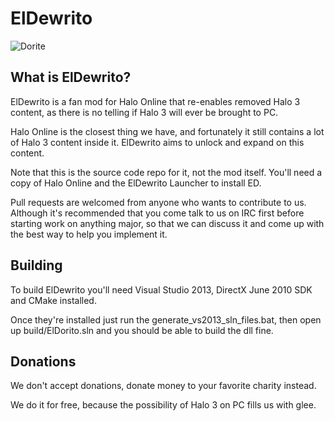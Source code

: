# ElDewrito
![Dorite](http://media.tumblr.com/443e39ef17d62ccbc6e0f7a74c8fa431/tumblr_inline_neor2pzD3j1qb9x1g.gif)

## What is ElDewrito?
ElDewrito is a fan mod for Halo Online that re-enables removed Halo 3 content, as there is no telling if Halo 3 will ever be brought to PC.

Halo Online is the closest thing we have, and fortunately it still contains a lot of Halo 3 content inside it. ElDewrito aims to unlock and expand on this content.

Note that this is the source code repo for it, not the mod itself. You'll need a copy of Halo Online and the ElDewrito Launcher to install ED.

Pull requests are welcomed from anyone who wants to contribute to us.  
Although it's recommended that you come talk to us on IRC first before starting work on anything major, so that we can discuss it and come up with the best way to help you implement it.

## Building
To build ElDewrito you'll need Visual Studio 2013, DirectX June 2010 SDK and CMake installed.

Once they're installed just run the generate_vs2013_sln_files.bat, then open up build/ElDorito.sln and you should be able to build the dll fine.

## Donations
We don't accept donations, donate money to your favorite charity instead.

We do it for free, because the possibility of Halo 3 on PC fills us with glee.